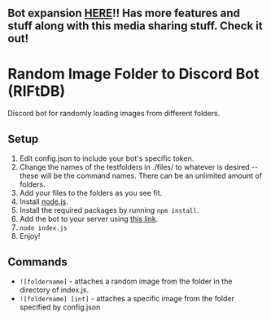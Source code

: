## Bot expansion [HERE](https://github.com/jaketanda/jankebot)!! Has more features and stuff along with this media sharing stuff. Check it out!

# Random Image Folder to Discord Bot (RIFtDB)
Discord bot for randomly loading images from different folders.

## Setup
1. Edit config.json to include your bot's specific token.
2. Change the names of the testfolders in ./files/ to whatever is desired -- these will be the command names. 
  There can be an unlimited amount of folders. 
4. Add your files to the folders as you see fit.
5. Install [node.js](https://nodejs.org/en/).
5. Install the required packages by running `npm install`.
6. Add the bot to your server using [this link](https://discordapi.com/permissions.html).
7. `node index.js`
8. Enjoy!

## Commands
- `![foldername]` - attaches a random image from the folder in the directory of index.js.
- `![foldername] [int]` - attaches a specific image from the folder specified by config.json
